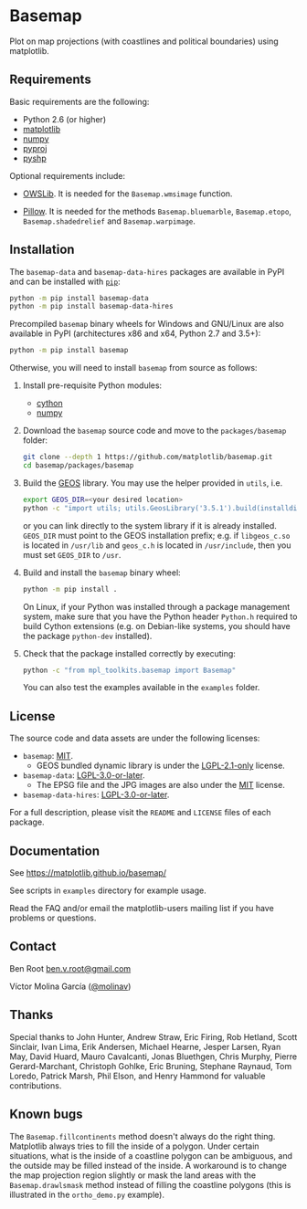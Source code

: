 # Basemap

Plot on map projections (with coastlines and political boundaries)
using matplotlib.

## Requirements

Basic requirements are the following:

* Python 2.6 (or higher)
* [matplotlib](https://github.com/matplotlib/matplotlib)
* [numpy](https://github.com/numpy/numpy)
* [pyproj](https://github.com/pyproj4/pyproj)
* [pyshp](https://github.com/GeospatialPython/pyshp)

Optional requirements include:

* [OWSLib](https://github.com/geopython/OWSLib). It is needed for the
  `Basemap.wmsimage` function.

* [Pillow](https://github.com/python-pillow/Pillow). It is needed for
  the methods `Basemap.bluemarble`, `Basemap.etopo`,
  `Basemap.shadedrelief` and `Basemap.warpimage`.

## Installation

The `basemap-data` and `basemap-data-hires` packages are available in
PyPI and can be installed with [`pip`](https:/pip.pypa.io/):
```sh
python -m pip install basemap-data
python -m pip install basemap-data-hires
```

Precompiled `basemap` binary wheels for Windows and GNU/Linux are also
available in PyPI (architectures x86 and x64, Python 2.7 and 3.5+):
```sh
python -m pip install basemap
```

Otherwise, you will need to install `basemap` from source as follows:

1. Install pre-requisite Python modules:
   - [cython](https://github.com/cython/cython)
   - [numpy](https://github.com/numpy/numpy)

2. Download the `basemap` source code and move to the `packages/basemap`
   folder:
   ```sh
   git clone --depth 1 https://github.com/matplotlib/basemap.git
   cd basemap/packages/basemap
   ```

3. Build the [GEOS](https://github.com/libgeos/geos) library. You may
   use the helper provided in `utils`, i.e.
   ```sh
   export GEOS_DIR=<your desired location>
   python -c "import utils; utils.GeosLibrary('3.5.1').build(installdir='${GEOS_DIR}')"
   ```
   or you can link directly to the system library if it is already
   installed. `GEOS_DIR` must point to the GEOS installation prefix;
   e.g. if `libgeos_c.so` is located in `/usr/lib` and `geos_c.h` is
   located in `/usr/include`, then you must set `GEOS_DIR` to `/usr`.

4. Build and install the `basemap` binary wheel:
   ```sh
   python -m pip install .
   ```
   On Linux, if your Python was installed through a package management
   system, make sure that you have the Python header `Python.h` required
   to build Cython extensions (e.g. on Debian-like systems, you should
   have the package `python-dev` installed).

5. Check that the package installed correctly by executing:
   ```sh
   python -c "from mpl_toolkits.basemap import Basemap"
   ```
   You can also test the examples available in the `examples` folder.

## License

The source code and data assets are under the following licenses:

* `basemap`: [MIT].
  * GEOS bundled dynamic library is under the [LGPL-2.1-only] license.
* `basemap-data`: [LGPL-3.0-or-later].
  * The EPSG file and the JPG images are also under the [MIT] license.
* `basemap-data-hires`: [LGPL-3.0-or-later].

For a full description, please visit the `README` and `LICENSE` files of
each package.

[MIT]:
https://spdx.org/licenses/MIT.html
[LGPL-2.1-only]:
https://spdx.org/licenses/LGPL-2.1-only.html
[LGPL-3.0-or-later]:
https://spdx.org/licenses/LGPL-3.0-or-later.html

## Documentation

See https://matplotlib.github.io/basemap/

See scripts in `examples` directory for example usage.

Read the FAQ and/or email the matplotlib-users mailing list if you have
problems or questions.

## Contact

Ben Root <ben.v.root@gmail.com>

Víctor Molina García ([@molinav](https://github.com/molinav))

## Thanks

Special thanks to John Hunter, Andrew Straw, Eric Firing, Rob Hetland,
Scott Sinclair, Ivan Lima, Erik Andersen, Michael Hearne, Jesper Larsen,
Ryan May, David Huard, Mauro Cavalcanti, Jonas Bluethgen, Chris Murphy,
Pierre Gerard-Marchant, Christoph Gohlke, Eric Bruning, Stephane
Raynaud, Tom Loredo, Patrick Marsh, Phil Elson, and Henry Hammond for
valuable contributions.

## Known bugs

The `Basemap.fillcontinents` method doesn't always do the right thing.
Matplotlib always tries to fill the inside of a polygon. Under certain
situations, what is the inside of a coastline polygon can be ambiguous,
and the outside may be filled instead of the inside. A workaround is to
change the map projection region slightly or mask the land areas with
the `Basemap.drawlsmask` method instead of filling the coastline
polygons (this is illustrated in the `ortho_demo.py` example). 
